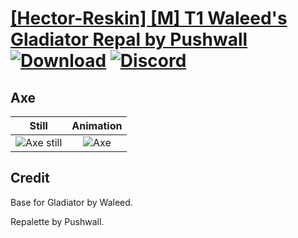 # [\[Hector-Reskin\] \[M\] T1 Waleed's Gladiator Repal by Pushwall](./) [![Download](https://img.shields.io/badge/Download--red?style=social&logo=github)](https://minhaskamal.github.io/DownGit/#/home?url=https://github.com/Klokinator/FE-Repo/tree/main/Battle%20Animations%2FInfantry%20-%20(Axe)%20Brigs%2C%20Pirates%2C%20Zerkers%2F%5BHector-Reskin%5D%20%5BM%5D%20T1%20Waleed's%20Gladiator%20Repal%20by%20Pushwall%2F3.%20Axe) [![Discord](https://img.shields.io/badge/Discord--blue?style=social&logo=discord)](https://discord.gg/C7VNGnyTPA)

## Axe

| Still | Animation |
| :---: | :-------: |
| ![Axe still](./Axe_000.png) | ![Axe](./Axe.gif) |

## Credit

Base for Gladiator by Waleed.

Repalette by Pushwall.
